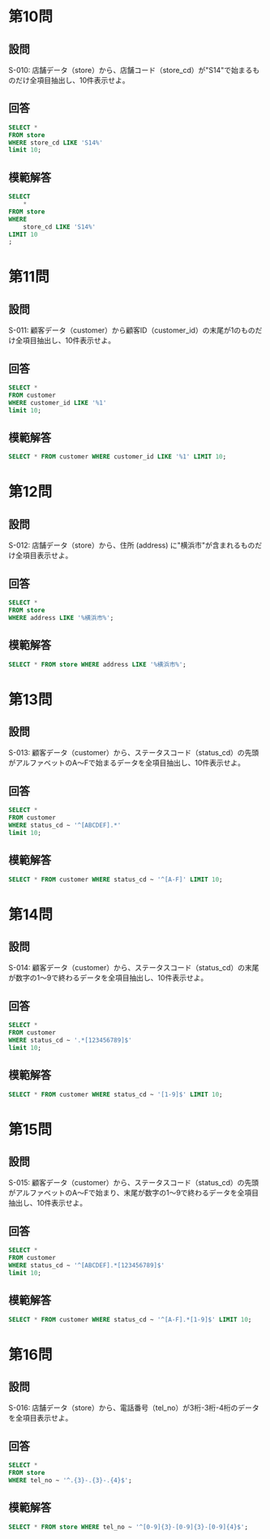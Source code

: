 # 第10問
## 設問
S-010: 店舗データ（store）から、店舗コード（store_cd）が"S14"で始まるものだけ全項目抽出し、10件表示せよ。
  
## 回答
```sql
SELECT *
FROM store
WHERE store_cd LIKE 'S14%'
limit 10;
```
  
## 模範解答
```sql
SELECT
    *
FROM store
WHERE
    store_cd LIKE 'S14%'
LIMIT 10
;
```
  

# 第11問
## 設問
S-011: 顧客データ（customer）から顧客ID（customer_id）の末尾が1のものだけ全項目抽出し、10件表示せよ。
  
## 回答
```sql
SELECT *
FROM customer
WHERE customer_id LIKE '%1'
limit 10;
```
  
## 模範解答
```sql
SELECT * FROM customer WHERE customer_id LIKE '%1' LIMIT 10;
```
  


# 第12問
## 設問
S-012: 店舗データ（store）から、住所 (address) に"横浜市"が含まれるものだけ全項目表示せよ。
  
## 回答
```sql
SELECT *
FROM store
WHERE address LIKE '%横浜市%';
```
  
## 模範解答
```sql
SELECT * FROM store WHERE address LIKE '%横浜市%';
```
# 第13問
## 設問
S-013: 顧客データ（customer）から、ステータスコード（status_cd）の先頭がアルファベットのA〜Fで始まるデータを全項目抽出し、10件表示せよ。
  
## 回答
```sql
SELECT *
FROM customer
WHERE status_cd ~ '^[ABCDEF].*'
limit 10;
```
  
## 模範解答
```sql
SELECT * FROM customer WHERE status_cd ~ '^[A-F]' LIMIT 10;
```
  

# 第14問
## 設問
S-014: 顧客データ（customer）から、ステータスコード（status_cd）の末尾が数字の1〜9で終わるデータを全項目抽出し、10件表示せよ。
  
## 回答
```sql
SELECT *
FROM customer
WHERE status_cd ~ '.*[123456789]$'
limit 10;
```
  
## 模範解答
```sql
SELECT * FROM customer WHERE status_cd ~ '[1-9]$' LIMIT 10;
```
  


# 第15問
## 設問
S-015: 顧客データ（customer）から、ステータスコード（status_cd）の先頭がアルファベットのA〜Fで始まり、末尾が数字の1〜9で終わるデータを全項目抽出し、10件表示せよ。
  
## 回答
```sql
SELECT *
FROM customer
WHERE status_cd ~ '^[ABCDEF].*[123456789]$'
limit 10;
```
  
## 模範解答
```sql
SELECT * FROM customer WHERE status_cd ~ '^[A-F].*[1-9]$' LIMIT 10;
```
# 第16問
## 設問
S-016: 店舗データ（store）から、電話番号（tel_no）が3桁-3桁-4桁のデータを全項目表示せよ。
  
## 回答
```sql
SELECT *
FROM store
WHERE tel_no ~ '^.{3}-.{3}-.{4}$';
```
  
## 模範解答
```sql
SELECT * FROM store WHERE tel_no ~ '^[0-9]{3}-[0-9]{3}-[0-9]{4}$';
```